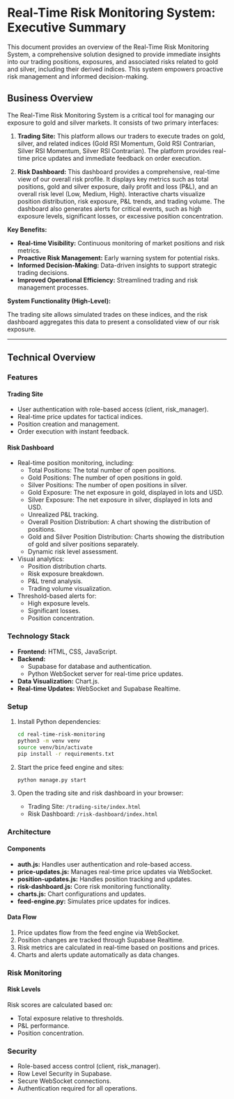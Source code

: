 # Real-Time Risk Monitoring System: Executive Summary

This document provides an overview of the Real-Time Risk Monitoring System, a comprehensive solution designed to provide immediate insights into our trading positions, exposures, and associated risks related to gold and silver, including their derived indices. This system empowers proactive risk management and informed decision-making.

## Business Overview

The Real-Time Risk Monitoring System is a critical tool for managing our exposure to gold and silver markets. It consists of two primary interfaces:

1.  **Trading Site:** This platform allows our traders to execute trades on gold, silver, and related indices (Gold RSI Momentum, Gold RSI Contrarian, Silver RSI Momentum, Silver RSI Contrarian). The platform provides real-time price updates and immediate feedback on order execution.

2.  **Risk Dashboard:** This dashboard provides a comprehensive, real-time view of our overall risk profile. It displays key metrics such as total positions, gold and silver exposure, daily profit and loss (P&L), and an overall risk level (Low, Medium, High). Interactive charts visualize position distribution, risk exposure, P&L trends, and trading volume. The dashboard also generates alerts for critical events, such as high exposure levels, significant losses, or excessive position concentration.

**Key Benefits:**

*   **Real-time Visibility:** Continuous monitoring of market positions and risk metrics.
*   **Proactive Risk Management:** Early warning system for potential risks.
*   **Informed Decision-Making:** Data-driven insights to support strategic trading decisions.
*   **Improved Operational Efficiency:** Streamlined trading and risk management processes.

**System Functionality (High-Level):**

The trading site allows simulated trades on these indices, and the risk dashboard aggregates this data to present a consolidated view of our risk exposure.

---

## Technical Overview 

### Features

#### Trading Site

*   User authentication with role-based access (client, risk\_manager).
*   Real-time price updates for tactical indices.
*   Position creation and management.
*   Order execution with instant feedback.

#### Risk Dashboard

*   Real-time position monitoring, including:
    *   Total Positions: The total number of open positions.
    *   Gold Positions: The number of open positions in gold.
    *   Silver Positions: The number of open positions in silver.
    *   Gold Exposure: The net exposure in gold, displayed in lots and USD.
    *   Silver Exposure: The net exposure in silver, displayed in lots and USD.
    *   Unrealized P&L tracking.
    *   Overall Position Distribution: A chart showing the distribution of positions.
    *   Gold and Silver Position Distribution: Charts showing the distribution of gold and silver positions separately.
    *   Dynamic risk level assessment.
*   Visual analytics:
    *   Position distribution charts.
    *   Risk exposure breakdown.
    *   P&L trend analysis.
    *   Trading volume visualization.
*   Threshold-based alerts for:
    *   High exposure levels.
    *   Significant losses.
    *   Position concentration.

### Technology Stack

*   **Frontend:** HTML, CSS, JavaScript.
*   **Backend:**
    *   Supabase for database and authentication.
    *   Python WebSocket server for real-time price updates.
*   **Data Visualization:** Chart.js.
*   **Real-time Updates:** WebSocket and Supabase Realtime.

### Setup

1.  Install Python dependencies:

    ```bash
    cd real-time-risk-monitoring
    python3 -m venv venv
    source venv/bin/activate
    pip install -r requirements.txt
    ```

2.  Start the price feed engine and sites:

    ```bash
    python manage.py start
    ```

3.  Open the trading site and risk dashboard in your browser:

    *   Trading Site: `/trading-site/index.html`
    *   Risk Dashboard: `/risk-dashboard/index.html`

### Architecture

#### Components

*   **auth.js:** Handles user authentication and role-based access.
*   **price-updates.js:** Manages real-time price updates via WebSocket.
*   **position-updates.js:** Handles position tracking and updates.
*   **risk-dashboard.js:** Core risk monitoring functionality.
*   **charts.js:** Chart configurations and updates.
*   **feed-engine.py:** Simulates price updates for indices.

#### Data Flow

1.  Price updates flow from the feed engine via WebSocket.
2.  Position changes are tracked through Supabase Realtime.
3.  Risk metrics are calculated in real-time based on positions and prices.
4.  Charts and alerts update automatically as data changes.

### Risk Monitoring

#### Risk Levels

Risk scores are calculated based on:

*   Total exposure relative to thresholds.
*   P&L performance.
*   Position concentration.

### Security

*   Role-based access control (client, risk\_manager).
*   Row Level Security in Supabase.
*   Secure WebSocket connections.
*   Authentication required for all operations.
